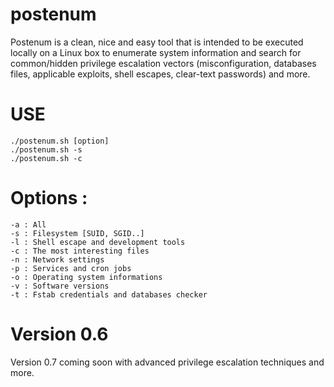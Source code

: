 # postenum
Postenum is a clean, nice and easy tool that is intended to be executed locally on a Linux box to enumerate system information and search for common/hidden privilege escalation vectors (misconfiguration, databases files, applicable exploits, shell escapes, clear-text passwords) and more.

# USE
    ./postenum.sh [option]
    ./postenum.sh -s
    ./postenum.sh -c
        
# Options :
    -a : All
    -s : Filesystem [SUID, SGID..]
    -l : Shell escape and development tools
    -c : The most interesting files
    -n : Network settings
    -p : Services and cron jobs
    -o : Operating system informations
    -v : Software versions
    -t : Fstab credentials and databases checker

# Version 0.6
Version 0.7 coming soon with advanced privilege escalation techniques and more. 
